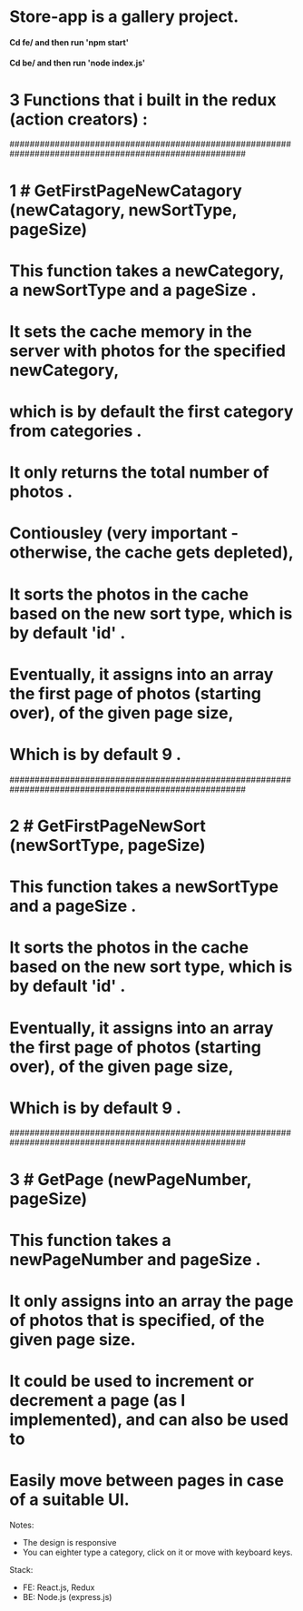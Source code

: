 # Store-app is a gallery project.

#### Cd fe/ and then run 'npm start'  ####
#### Cd be/ and then run 'node index.js' ####



# 3 Functions that i built in the redux (action creators) :


#######################################################################################################
# 1 # GetFirstPageNewCatagory (newCatagory, newSortType, pageSize)
#
# This function takes a newCategory, a newSortType and a pageSize .
# It sets the cache memory in the server with photos for the specified newCategory,
# which is by default the first category from categories .
# It only returns the total number of photos .
# Contiousley (very important - otherwise, the cache gets depleted), 
# It sorts the photos in the cache based on the new sort type, which is by default 'id' .
# Eventually, it assigns into an array the first page of photos (starting over), of the given page size,
# Which is by default 9 .
#######################################################################################################
# 2 # GetFirstPageNewSort (newSortType, pageSize)
#
# This function takes a newSortType and a pageSize .
# It sorts the photos in the cache based on the new sort type, which is by default 'id' .
# Eventually, it assigns into an array the first page of photos (starting over), of the given page size,
# Which is by default 9 .
#######################################################################################################
# 3 # GetPage (newPageNumber, pageSize)
# 
# This function takes a newPageNumber and pageSize . 
# It only assigns into an array the page of photos that is specified, of the given page size.
# It could be used to increment or decrement a page (as I implemented), and can also be used to
# Easily move between pages in case of a suitable UI.

Notes:
- The design is responsive
- You can eighter type a category, click on it or move with keyboard keys.

Stack:
- FE: React.js, Redux
- BE: Node.js (express.js)


